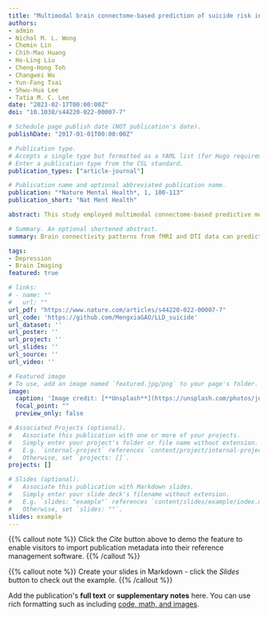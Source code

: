 ```yaml
---
title: "Multimodal brain connectome-based prediction of suicide risk in people with late-life depression"
authors:
- admin
- Nichol M. L. Wong
- Chemin Lin
- Chih-Mao Huang
- Ho-Ling Liu
- Cheng-Hong Toh
- Changwei Wu
- Yun-Fang Tsai
- Shwu-Hua Lee
- Tatia M. C. Lee
date: "2023-02-17T00:00:00Z"
doi: "10.1038/s44220-022-00007-7"

# Schedule page publish date (NOT publication's date).
publishDate: "2017-01-01T00:00:00Z"

# Publication type.
# Accepts a single type but formatted as a YAML list (for Hugo requirements).
# Enter a publication type from the CSL standard.
publication_types: ["article-journal"]

# Publication name and optional abbreviated publication name.
publication: "*Nature Mental Health*, 1, 100-113"
publication_short: "Nat Ment Health"

abstract: This study employed multimodal connectome-based predictive modeling to predict suicide risk in patients with late-life depression. Using both resting-state functional connectivity and white matter structural connectivity, the authors identified brain network patterns that predicted suicide risk with up to 30% explained variance. These multimodal brain features improved classification accuracy beyond standard questionnaire measures and were validated across two independent datasets. The findings highlight the potential of brain connectivity as biomarkers for suicide risk screening and clinical intervention in late-life depression.

# Summary. An optional shortened abstract.
summary: Brain connectivity patterns from fMRI and DTI data can predict suicide risk in late-life depression with improved accuracy over behavioral assessments alone.

tags:
- Depression
- Brain Imaging
featured: true

# links:
# - name: ""
#   url: ""
url_pdf: "https://www.nature.com/articles/s44220-022-00007-7"
url_code: 'https://github.com/MengxiaGAO/LLD_suicide'
url_dataset: ''
url_poster: ''
url_project: ''
url_slides: ''
url_source: ''
url_video: ''

# Featured image
# To use, add an image named `featured.jpg/png` to your page's folder. 
image:
  caption: 'Image credit: [**Unsplash**](https://unsplash.com/photos/jdD8gXaTZsc)'
  focal_point: ""
  preview_only: false

# Associated Projects (optional).
#   Associate this publication with one or more of your projects.
#   Simply enter your project's folder or file name without extension.
#   E.g. `internal-project` references `content/project/internal-project/index.md`.
#   Otherwise, set `projects: []`.
projects: []

# Slides (optional).
#   Associate this publication with Markdown slides.
#   Simply enter your slide deck's filename without extension.
#   E.g. `slides: "example"` references `content/slides/example/index.md`.
#   Otherwise, set `slides: ""`.
slides: example
---
```


{{% callout note %}}
Click the *Cite* button above to demo the feature to enable visitors to import publication metadata into their reference management software.
{{% /callout %}}

{{% callout note %}}
Create your slides in Markdown - click the *Slides* button to check out the example.
{{% /callout %}}

Add the publication's **full text** or **supplementary notes** here. You can use rich formatting such as including [code, math, and images](https://docs.hugoblox.com/content/writing-markdown-latex/).
